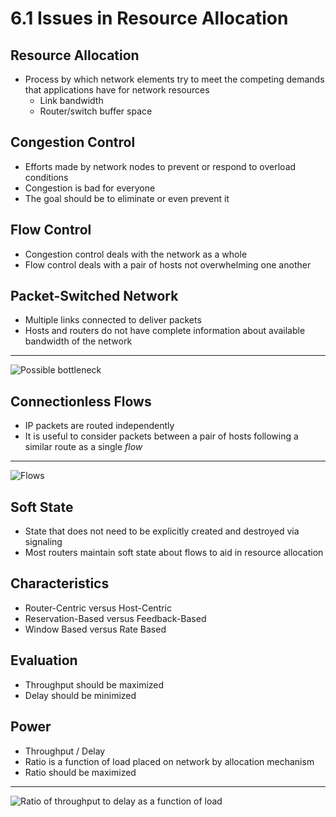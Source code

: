 6.1 Issues in Resource Allocation
=================================

Resource Allocation
-------------------

- Process by which network elements try to meet the competing demands that applications have for network resources
    - Link bandwidth
    - Router/switch buffer space

Congestion Control
------------------

- Efforts made by network nodes to prevent or respond to overload conditions
- Congestion is bad for everyone
- The goal should be to eliminate or even prevent it

Flow Control
------------

- Congestion control deals with the network as a whole
- Flow control deals with a pair of hosts not overwhelming one another

Packet-Switched Network
-----------------------

- Multiple links connected to deliver packets
- Hosts and routers do not have complete information about available bandwidth of the network

---

![Possible bottleneck](https://book.systemsapproach.org/_images/f06-01-9780123850591.png)

Connectionless Flows
--------------------

- IP packets are routed independently
- It is useful to consider packets between a pair of hosts following a similar route as a single *flow*

---

![Flows](https://book.systemsapproach.org/_images/f06-02-9780123850591.png)

Soft State
----------

- State that does not need to be explicitly created and destroyed via signaling
- Most routers maintain soft state about flows to aid in resource allocation

Characteristics
---------------

- Router-Centric versus Host-Centric
- Reservation-Based versus Feedback-Based
- Window Based versus Rate Based

Evaluation
----------

- Throughput should be maximized
- Delay should be minimized

Power
-----

- Throughput / Delay
- Ratio is a function of load placed on network by allocation mechanism
- Ratio should be maximized

---

![Ratio of throughput to delay as a function of load](https://book.systemsapproach.org/_images/f06-03-9780123850591.png)

